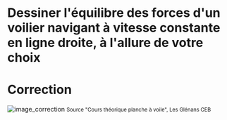 ﻿# Dessiner l'équilibre des forces d'un voilier navigant à vitesse constante en ligne droite, à l'allure de votre choix

# Correction

![image_correction](./images/bilan_aero_hydro.png)
<small>Source "Cours théorique planche à voile", Les Glénans CEB </small>

